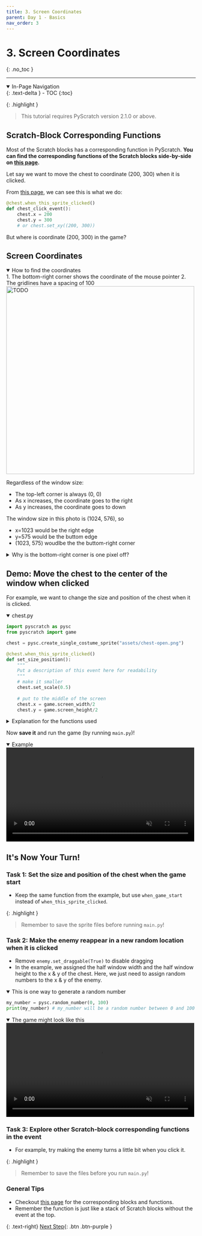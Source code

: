 ```yaml
---
title: 3. Screen Coordinates
parent: Day 1 - Basics
nav_order: 3
---
```


# 3. Screen Coordinates
{: .no_toc }

---
<details open markdown="block">
  <summary>
    In-Page Navigation
  </summary>
  {: .text-delta }
- TOC
{:toc}
</details>

{: .highlight }
> This tutorial requires PyScratch version 2.1.0 or above. 

## Scratch-Block Corresponding Functions
Most of the Scratch blocks has a corresponding function in PyScratch. <b>You can find the corresponding functions of the Scratch blocks side-by-side on <a href="../../corresponding-scratch-blocks/1-motion" target="_blank">this page</a>. </b>

Let say we want to move the chest to coordinate (200, 300) when it is clicked. 

From <a href="../../corresponding-scratch-blocks/1-motion" target="_blank">this page</a>, we can see this is what we do: 
```python
@chest.when_this_sprite_clicked()
def chest_click_event():
    chest.x = 200
    chest.y = 300
    # or chest.set_xy((200, 300))
```

But where is coordinate (200, 300) in the game? 


## Screen Coordinates


<details open markdown="block">
  <summary>
    How to find the coordinates
  </summary>
  1. The bottom-right corner shows the coordinate of the mouse pointer
  2. The gridlines have a spacing of 100

  <img src="temp/motion-2.png" alt="TODO" width="500"/>  

</details>

Regardless of the window size:
- The top-left corner is always (0, 0)  
- As x increases, the coordinate goes to the right 
- As y increases, the coordinate goes to down

The window size in this photo is (1024, 576), so
- x=1023 would be the right edge
- y=575 would be the buttom edge
- (1023, 575) woudlbe the the buttom-right corner

<details markdown="block">
  <summary>
    Why is the bottom-right corner is one pixel off? 
  </summary>

  Let say the window size is (100,100). This means there's 100 pixels in the x direction (horizontal) and 100 pixels in the y direction (vertical). 

  Counting from the 0th pixel to the 99th pixel, including the 0th pixel, there'd be 100 pixels. Therefore the last pixel would be the 99th pixel. 

</details>




## Demo: Move the chest to the center of the window when clicked

For example, we want to change the size and position of the chest when it is clicked. 
<details open markdown="block">
  <summary>
    chest.py
  </summary>

```python
import pyscratch as pysc
from pyscratch import game

chest = pysc.create_single_costume_sprite("assets/chest-open.png")

@chest.when_this_sprite_clicked()
def set_size_position(): 
    """
    Put a description of this event here for readability
    """
    # make it smaller
    chest.set_scale(0.5)
    
    # put to the middle of the screen
    chest.x = game.screen_width/2 
    chest.y = game.screen_height/2 
```
<details markdown="block">
  <summary>
    Explanation for the functions used
  </summary>

- **chest.set_scale(0.5)**: set the size of the chest to be 50% of the original
- **game.screen_width**: this gives you the width of the game window (1024 in this case)
- **game.screen_height**: this gives you the height of the game window (576 in this case)
- A half of the width and height would be around the centre of the window ((512, 288) in this case)

</details>


</details>


Now **save it** and run the game (by running `main.py`)!

<details open markdown="block">
  <summary>
    Example
  </summary>

  <video autoplay loop muted playsinline style="max-width: 100%"  width="500">
    <source src="{{ site.cdn_url }}tut-day1/2-1.mp4" type="video/mp4">
    Your browser does not support the video tag.
    </video>    
</details>




## It's Now Your Turn!

### Task 1: Set the size and position of the chest when the game start
- Keep the same function from the example, but use `when_game_start` instead of `when_this_sprite_clicked`. 

{: .highlight }
> Remember to save the sprite files before running `main.py`!

### Task 2: Make the enemy reappear in a new random location when it is clicked
- Remove `enemy.set_draggable(True)` to disable dragging
- In the example, we assigned the half window width and the half window height to the x & y of the chest. Here, we just need to assign random numbers to the x & y of the enemy. 
<details open markdown="block">
  <summary>
    This is one way to generate a random number
  </summary>

```python
my_number = pysc.random_number(0, 100)
print(my_number) # my_number will be a random number between 0 and 100
```
</details>

<details open markdown="block">
  <summary>
    The game might look like this
  </summary>

  <video autoplay loop muted playsinline style="max-width: 100%"  width="500">
    <source src="{{ site.cdn_url }}tut-day1/2-2.mp4" type="video/mp4">
    Your browser does not support the video tag.
    </video>    
</details>

### Task 3: Explore other Scratch-block corresponding functions in the event
- For example, try making the enemy turns a little bit when you click it. 

{: .highlight }
> Remember to save the files before you run `main.py`!




### General Tips
- Checkout <a href="../../corresponding-scratch-blocks/1-motion" target="_blank">this page</a> for the corresponding blocks and functions. 
- Remember the function is just like a stack of Scratch blocks without the event at the top.

{: .text-right}
[Next Step](./3-flow-control){: .btn .btn-purple }


